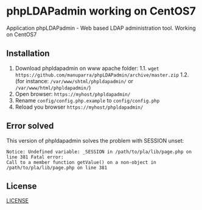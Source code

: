 phpLDAPadmin working on CentOS7
===============================

Application phpLDAPadmin - Web based LDAP administration tool.
Working on CentOS7


## Installation

1. Download phpldapadmin on www apache folder: 
1.1. `wget https://github.com/manuparra/phpLDAPadmin/archive/master.zip`
1.2. (for instance: `/var/www/shtml/phpldapadmin/` or `/var/www/html/phpldapadmin/`)
2. Open browser: `https://myhost/phpldapadmin/`
3. Rename `config/config.php.example` to `config/config.php`
4. Reload you browser `https://myhost/phpldapadmin/`

## Error solved

This version of phpldapadmin solves the problem with SESSION unset:

```
Notice: Undefined variable: _SESSION in /path/to/pla/lib/page.php on line 381 Fatal error: 
Call to a member function getValue() on a non-object in /path/to/pla/lib/page.php on line 381
```

## License

[LICENSE](LICENSE)
